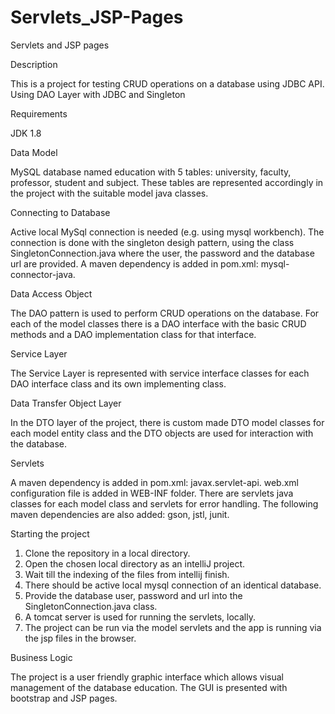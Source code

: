 # Servlets_JSP-Pages
Servlets and JSP pages

Description

This is a project for testing CRUD operations on a database using JDBC API.
Using DAO Layer with JDBC and Singleton

Requirements

JDK 1.8

Data Model

MySQL database named education with 5 tables: university, faculty, professor, student and subject.
These tables are represented accordingly in the project with the suitable model java classes.

Connecting to Database

Active local MySql connection is needed  (e.g. using mysql workbench).
The connection is done with the singleton desigh pattern, using the class SingletonConnection.java where the user, the password and the database url are provided.
A maven dependency is added in pom.xml: mysql-connector-java.

Data Access Object

The DAO pattern is used to perform CRUD operations on the database.
For each of the model classes there is a DAO interface
with the basic CRUD methods and a DAO implementation class for that interface.

Service Layer

The Service Layer is represented with service interface classes for each DAO interface class and its own implementing class.

Data Transfer Object Layer

In the DTO layer of the project, there is custom made DTO model classes for each model entity class
and the DTO objects are used for interaction with the database.

Servlets

A maven dependency is added in pom.xml: javax.servlet-api.
web.xml configuration file is added in WEB-INF folder.
There are servlets java classes for each model class and servlets for error handling.
The following maven dependencies are also added: gson, jstl, junit.

Starting the project

1. Clone the repository in a local directory.
2. Open the chosen local directory as an intelliJ project.
3. Wait till the indexing of the files from intellij finish.
4. There should be active local mysql connection of an identical database.
5. Provide the database user, password and url into the SingletonConnection.java class.
6. A tomcat server is used for running the servlets, locally.
7. The project can be run via the model servlets and the app is running via the jsp files in the browser.

Business Logic

The project is a user friendly graphic interface which allows visual management of the database education.
The GUI is presented with bootstrap and JSP pages.